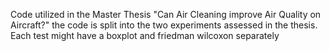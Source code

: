 Code utilized in the Master Thesis "Can Air Cleaning improve Air Quality on Aircraft?" the code is split into the two experiments assessed in the thesis. Each test might have a boxplot and friedman wilcoxon separately
